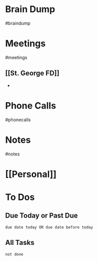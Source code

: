 # Brain Dump
#braindump 

# Meetings
#meetings 
## [[St. George FD]]
- 
# Phone Calls
#phonecalls 
# Notes
#notes

# [[Personal]]

# To Dos
## Due Today or Past Due
```tasks
due date today OR due date before today
```

## All Tasks
```tasks
not done
```